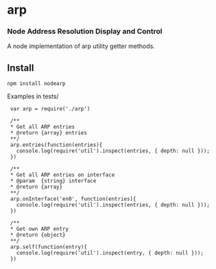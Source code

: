 # arp
### Node Address Resolution Display and Control
A node implementation of arp utility getter methods.



## Install

```
npm install nodearp
```


Examples in tests/

```
 var arp = require('./arp')

 /**
 * Get all ARP entries
 * @return {array} entries
 **/
 arp.entries(function(entries){
   console.log(require('util').inspect(entries, { depth: null }));
 })

 /**
 * Get all ARP entries on interface
 * @param  {string} interface
 * @return {array}
 **/
 arp.onInterface('en0', function(entries){
   console.log(require('util').inspect(entries, { depth: null }));
 })

 /**
 * Get own ARP entry
 * @return {object}
 **/
 arp.self(function(entry){
   console.log(require('util').inspect(entry, { depth: null }));
 })
```
